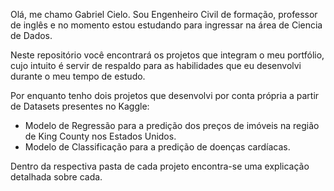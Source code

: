 Olá, me chamo Gabriel Cielo. Sou Engenheiro Civil de formação, professor de inglês e no momento estou estudando para ingressar na área de Ciencia de Dados.

Neste repositório você encontrará os projetos que integram o meu portfólio, cujo intuito é servir de respaldo para as habilidades que eu desenvolvi
durante o meu tempo de estudo.

Por enquanto tenho dois projetos que desenvolvi por conta própria a partir de Datasets presentes no Kaggle:
- Modelo de Regressão para a predição dos preços de imóveis na região de King County nos Estados Unidos.
- Modelo de Classificação para a predição de doenças cardíacas.

Dentro da respectiva pasta de cada projeto encontra-se uma explicação detalhada sobre cada.
